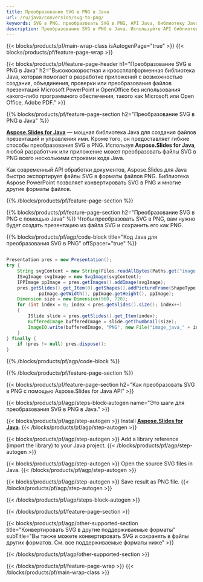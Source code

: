 ```yaml
---
title: Преобразование SVG в PNG в Java
url: /ru/java/conversion/svg-to-png/
keywords: SVG в PNG, преобразовать SVG в PNG, API Java, библиотеку Java, SVG, PNG
description: Преобразование SVG в PNG в Java. Используйте API библиотеки Java для преобразования файлов SVG в файлы PNG.
---
```


{{< blocks/products/pf/main-wrap-class isAutogenPage="true" >}}
{{< blocks/products/pf/feature-page-wrap >}}

{{< blocks/products/pf/feature-page-header h1="Преобразование SVG в PNG в Java" h2="Высокоскоростная и кроссплатформенная библиотека Java, которая помогает в разработке приложений с возможностью создания, объединения, проверки или преобразования файлов презентаций Microsoft PowerPoint и OpenOffice без использования какого-либо программного обеспечения, такого как Microsoft или Open Office, Adobe PDF." >}}

{{% blocks/products/pf/feature-page-section h2="Преобразование SVG в PNG в Java" %}}

[**Aspose.Slides for Java**](https://products.aspose.com/slides/ru/java/) — мощная библиотека Java для создания файлов презентаций и управления ими. Кроме того, он предоставляет гибкие способы преобразования SVG в PNG. Используя **Aspose.Slides for Java**, любой разработчик или приложение может преобразовать файлы SVG в PNG всего несколькими строками кода Java.

Как современный API обработки документов, Aspose.Slides для Java быстро экспортирует файлы SVG в форматы файлов PNG. Библиотека Aspose PowerPoint позволяет конвертировать SVG в PNG и многие другие форматы файлов.

{{% /blocks/products/pf/feature-page-section %}}

{{% blocks/products/pf/feature-page-section  h2="Преобразование SVG в PNG с помощью Java" %}}
Чтобы преобразовать SVG в PNG, вам нужно будет создать презентацию из файла SVG и сохранить его как PNG.

{{% blocks/products/pf/agp/code-block title="Код Java для преобразования SVG в PNG" offSpacer="true" %}}

```java

Presentation pres = new Presentation();
try {
    String svgContent = new String(Files.readAllBytes(Paths.get("image.svg")));
    ISvgImage svgImage = new SvgImage(svgContent);
    IPPImage ppImage = pres.getImages().addImage(svgImage);
    pres.getSlides().get_Item(0).getShapes().addPictureFrame(ShapeType.Rectangle, 0, 0, 
			ppImage.getWidth(), ppImage.getHeight(), ppImage);
    Dimension size = new Dimension(960, 720);
    for (int index = 0; index < pres.getSlides().size(); index++)
    {
        ISlide slide = pres.getSlides().get_Item(index);
        BufferedImage bufferedImage = slide.getThumbnail(size);
        ImageIO.write(bufferedImage, "PNG", new File("image_java_" + index + ".png"));
    }
} finally {
    if (pres != null) pres.dispose();
}
```


{{% /blocks/products/pf/agp/code-block %}}

{{% /blocks/products/pf/feature-page-section %}}

{{< blocks/products/pf/feature-page-section  h2="Как преобразовать SVG в PNG с помощью Aspose.Slides for Java API" >}}

{{< blocks/products/pf/agp/steps-block-autogen name="Это шаги для преобразования SVG в PNG в Java." >}}

{{< blocks/products/pf/agp/step-autogen >}}
Install [**Aspose.Slides for Java**](https://products.aspose.com/slides/ru/java/).
{{< /blocks/products/pf/agp/step-autogen >}}

{{< blocks/products/pf/agp/step-autogen >}}
Add a library reference (import the library) to your Java project.
{{< /blocks/products/pf/agp/step-autogen >}}

{{< blocks/products/pf/agp/step-autogen >}}
Open the source SVG files in Java.
{{< /blocks/products/pf/agp/step-autogen >}}

{{< blocks/products/pf/agp/step-autogen >}}
Save result as PNG file.
{{< /blocks/products/pf/agp/step-autogen >}}

{{< /blocks/products/pf/agp/steps-block-autogen >}}

{{< /blocks/products/pf/feature-page-section >}}

{{< blocks/products/pf/agp/other-supported-section title="Конвертировать SVG в другие поддерживаемые форматы" subTitle="Вы также можете конвертировать SVG и сохранять в файлы других форматов. См. все поддерживаемые форматы ниже" >}}



{{< /blocks/products/pf/agp/other-supported-section >}}

{{< /blocks/products/pf/feature-page-wrap >}}
{{< /blocks/products/pf/main-wrap-class >}}